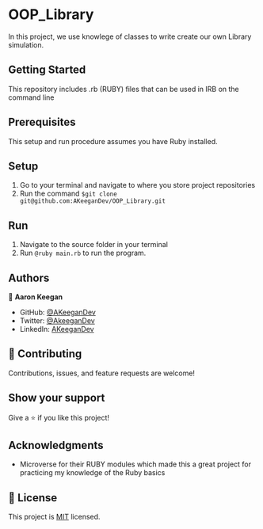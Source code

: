# OOP_Library

In this project, we use knowlege of classes to write create our own Library simulation.

## Getting Started

This repository includes .rb (RUBY) files that can be used in IRB on the command line

## Prerequisites
This setup and run procedure assumes you have Ruby installed.

## Setup
1) Go to your terminal and navigate to where you store project repositories
2) Run the command `$git clone git@github.com:AKeeganDev/OOP_Library.git`

## Run
1) Navigate to the source folder in your terminal
2) Run `@ruby main.rb` to run the program.

## Authors

👤 **Aaron Keegan**

- GitHub: [@AKeeganDev](https://github.com/AKeeganDev)
- Twitter: [@AkeeganDev](https://twitter.com/AkeeganDev)
- LinkedIn: [AKeeganDev](https://linkedin.com/in/AKeeganDev)

## 🤝 Contributing

Contributions, issues, and feature requests are welcome!


## Show your support
Give a ⭐️ if you like this project!

## Acknowledgments

- Microverse for their RUBY modules which made this a great project for practicing my knowledge of the Ruby basics

## 📝 License

This project is [MIT](./MIT.md) licensed.
